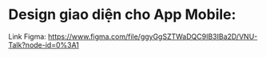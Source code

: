 # Design giao diện cho App Mobile:

Link Figma: https://www.figma.com/file/ggyGgSZTWaDQC9IB3IBa2D/VNU-Talk?node-id=0%3A1